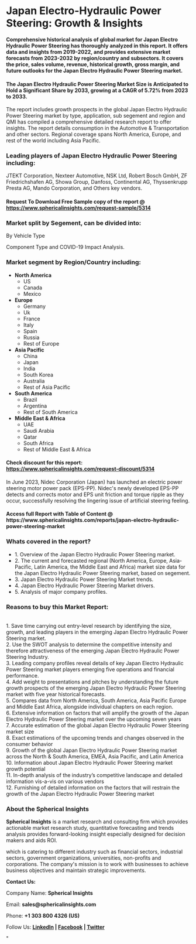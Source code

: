 <h1><strong>Japan Electro-Hydraulic Power Steering: Growth &amp; Insights</strong></h1>
<p><strong>Comprehensive historical analysis of global market for Japan Electro Hydraulic Power Steering has thoroughly analyzed in this report. It offers data and insights from 2019-2022, and provides extensive market forecasts from 2023-2032 by region/country and subsectors. It covers the price, sales volume, revenue, historical growth, gross margin, and future outlooks for the Japan Electro Hydraulic Power Steering market.</strong></p>
<h4><strong>The Japan Electro Hydraulic Power Steering Market Size is Anticipated to Hold a Significant Share by 2033, growing at a CAGR of 5.72% from 2023 to 2033.</strong></h4>
<p>The report includes growth prospects in the global Japan Electro Hydraulic Power Steering market by type, application, sub segement and region and QMI has compiled a comprehensive detailed research report to offer insights. The report details consumption in the Automotive &amp; Transportation and other sectors. Regional coverage spans North America, Europe, and rest of the world including Asia Pacific.</p>
<h3><strong>Leading players of Japan Electro Hydraulic Power Steering including:</strong></h3>
<p>JTEKT Corporation, Nexteer Automotive, NSK Ltd, Robert Bosch GmbH, ZF Friedrichshafen AG, Showa Group, Danfoss, Continental AG, Thyssenkrupp Presta AG, Mando Corporation, and Others key vendors.</p>
<h4>Request To Download Free Sample copy of the report @ <a href="https://www.sphericalinsights.com/request-sample/5314">https://www.sphericalinsights.com/request-sample/5314</a></h4>
<h3><strong>Market split by Segement, can be divided into:</strong></h3>
<p>By Vehicle Type</p>
<p>Component Type and COVID-19 Impact Analysis.</p>
<h3><strong>Market segment by Region/Country including:</strong></h3>
<ul>
<li><strong>North America</strong>
<ul>
<li>US</li>
<li>Canada</li>
<li>Mexico</li>
</ul>
</li>
<li><strong>Europe</strong>
<ul>
<li>Germany</li>
<li>Uk</li>
<li>France</li>
<li>Italy</li>
<li>Spain</li>
<li>Russia</li>
<li>Rest of Europe</li>
</ul>
</li>
<li><strong>Asia Pacific</strong>
<ul>
<li>China</li>
<li>Japan</li>
<li>India</li>
<li>South Korea</li>
<li>Australia</li>
<li>Rest of Asia Pacific</li>
</ul>
</li>
<li><strong>South America</strong>
<ul>
<li>Brazil</li>
<li>Argentina</li>
<li>Rest of South America</li>
</ul>
</li>
<li><strong>Middle East &amp; Africa</strong>
<ul>
<li>UAE</li>
<li>Saudi Arabia</li>
<li>Qatar</li>
<li>South Africa</li>
<li>Rest of Middle East &amp; Africa</li>
</ul>
</li>
</ul>
<h4>Check discount for this report: <a href="https://www.sphericalinsights.com/request-discount/5314">https://www.sphericalinsights.com/request-discount/5314</a></h4>
<p>In June 2023,&nbsp;Nidec Corporation (Japan) has launched an electric power steering motor power pack (EPS-PP). Nidec's newly developed EPS-PP detects and corrects motor and EPS unit friction and torque ripple as they occur, successfully resolving the lingering issue of artificial steering feeling.</p>
<h4>Access full Report with Table of Content @ <a>https://www.sphericalinsights.com/reports/japan-electro-hydraulic-power-steering-market</a></h4>
<h3><strong>Whats covered in the report?</strong></h3>
<ul>
<li>1. Overview of the Japan Electro Hydraulic Power Steering market.</li>
<li>2. The current and forecasted regional (North America, Europe, Asia-Pacific, Latin America, the Middle East and Africa) market size data for the Japan Electro Hydraulic Power Steering market, based on segement.</li>
<li>3. Japan Electro Hydraulic Power Steering Market trends.</li>
<li>4. Japan Electro Hydraulic Power Steering Market drivers.</li>
<li>5. Analysis of major company profiles.</li>
</ul>
<h3><strong>Reasons to buy this Market Report:</strong></h3>
<p><br /> 1. Save time carrying out entry-level research by identifying the size, growth, and leading players in the emerging Japan Electro Hydraulic Power Steering market.<br /> 2. Use the SWOT analysis to determine the competitive intensity and therefore attractiveness of the emerging Japan Electro Hydraulic Power Steering Industry.<br /> 3. Leading company profiles reveal details of key Japan Electro Hydraulic Power Steering market players emerging five operations and financial performance.<br /> 4. Add weight to presentations and pitches by understanding the future growth prospects of the emerging Japan Electro Hydraulic Power Steering market with five year historical forecasts.<br /> 5. Compares data from North America, South America, Asia Pacific Europe and Middle East Africa, alongside individual chapters on each region.<br /> 6. Extensive information on factors that will amplify the growth of the Japan Electro Hydraulic Power Steering market over the upcoming seven years<br /> 7. Accurate estimation of the global Japan Electro Hydraulic Power Steering market size <br /> 8. Exact estimations of the upcoming trends and changes observed in the consumer behavior <br /> 9. Growth of the global Japan Electro Hydraulic Power Steering market across the North &amp; South America, EMEA, Asia Pacific, and Latin America<br /> 10. Information about Japan Electro Hydraulic Power Steering market growth potential<br /> 11. In-depth analysis of the industry&rsquo;s competitive landscape and detailed information vis-a-vis on various vendors<br /> 12. Furnishing of detailed information on the factors that will restrain the growth of the Japan Electro Hydraulic Power Steering market</p>
<h3><strong>About the Spherical Insights</strong></h3>
<p><strong>Spherical Insights</strong> is a market research and consulting firm which provides actionable market research study, quantitative forecasting and trends analysis provides forward-looking insight especially designed for decision makers and aids ROI.</p>
<p>which is catering to different industry such as financial sectors, industrial sectors, government organizations, universities, non-profits and corporations. The company's mission is to work with businesses to achieve business objectives and maintain strategic improvements.</p>
<p><strong>Contact Us:</strong></p>
<p>Company Name: <strong>Spherical Insights</strong></p>
<p>Email: <strong>sales@sphericalinsights.com</strong></p>
<p>Phone: <strong>+1 303 800 4326 (US)</strong></p>
<p>Follow Us: <strong><a href="https://www.linkedin.com/company/spherical-insight/"><u>LinkedIn</u></a> | <a href="https://www.facebook.com/sphericalinsights22"><u>Facebook</u></a> | <a href="https://twitter.com/SInsights_US"><u>Twitter</u></a></strong></p>
<p>"</p>
